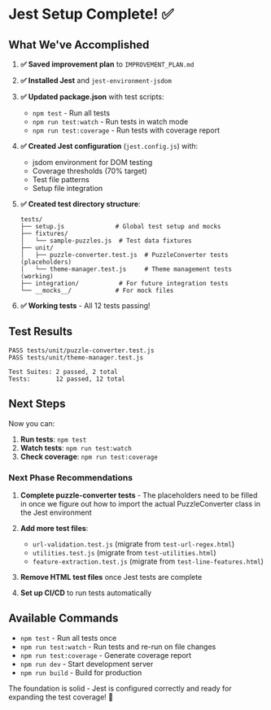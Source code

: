 # Jest Setup Complete! ✅

## What We've Accomplished

1. **✅ Saved improvement plan** to `IMPROVEMENT_PLAN.md`
2. **✅ Installed Jest** and `jest-environment-jsdom` 
3. **✅ Updated package.json** with test scripts:
   - `npm test` - Run all tests
   - `npm run test:watch` - Run tests in watch mode
   - `npm run test:coverage` - Run tests with coverage report

4. **✅ Created Jest configuration** (`jest.config.js`) with:
   - jsdom environment for DOM testing
   - Coverage thresholds (70% target)
   - Test file patterns
   - Setup file integration

5. **✅ Created test directory structure**:
   ```
   tests/
   ├── setup.js              # Global test setup and mocks
   ├── fixtures/
   │   └── sample-puzzles.js  # Test data fixtures
   ├── unit/
   │   ├── puzzle-converter.test.js  # PuzzleConverter tests (placeholders)
   │   └── theme-manager.test.js     # Theme management tests (working)
   ├── integration/           # For future integration tests
   └── __mocks__/            # For mock files
   ```

6. **✅ Working tests** - All 12 tests passing!

## Test Results
```
PASS tests/unit/puzzle-converter.test.js
PASS tests/unit/theme-manager.test.js

Test Suites: 2 passed, 2 total
Tests:       12 passed, 12 total
```

## Next Steps

Now you can:
1. **Run tests**: `npm test`
2. **Watch tests**: `npm run test:watch` 
3. **Check coverage**: `npm run test:coverage`

### Next Phase Recommendations

1. **Complete puzzle-converter tests** - The placeholders need to be filled in once we figure out how to import the actual PuzzleConverter class in the Jest environment

2. **Add more test files**:
   - `url-validation.test.js` (migrate from `test-url-regex.html`)
   - `utilities.test.js` (migrate from `test-utilities.html`) 
   - `feature-extraction.test.js` (migrate from `test-line-features.html`)

3. **Remove HTML test files** once Jest tests are complete

4. **Set up CI/CD** to run tests automatically

## Available Commands

- `npm test` - Run all tests once
- `npm run test:watch` - Run tests and re-run on file changes
- `npm run test:coverage` - Generate coverage report
- `npm run dev` - Start development server
- `npm run build` - Build for production

The foundation is solid - Jest is configured correctly and ready for expanding the test coverage! 🎉